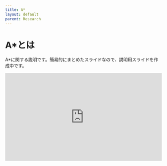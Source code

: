 ```yaml
---
title: A*
layout: default
parent: Research
---
```

# A*とは

A*に関する説明です。簡易的にまとめたスライドなので、説明用スライドを作成中です。

<div style="width: 100%; aspect-ratio: 16/9;">
    <iframe src="https://docs.google.com/presentation/d/e/2PACX-1vSrrbRbB33mKSWZL0J3MULNkoZLV96u0dS8T6klotpXHpPXp0ZpruZ05Dy53-mvnSkp8Ip36LAEYPcZ/pub?start=false&loop=true&delayms=1000" frameborder="0" width="100%" height="100%" allowfullscreen="true" mozallowfullscreen="true" webkitallowfullscreen="true"></iframe>
</div>